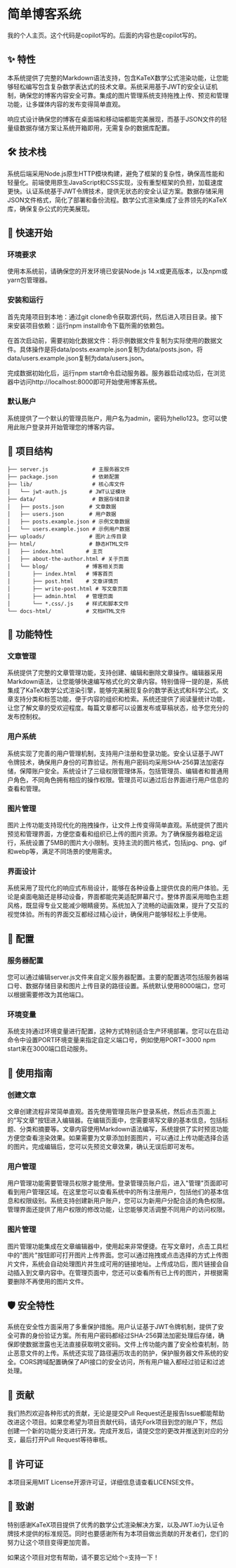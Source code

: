 # 简单博客系统

我的个人主页。这个代码是copilot写的。后面的内容也是copilot写的。

## ✨ 特性

本系统提供了完整的Markdown语法支持，包含KaTeX数学公式渲染功能，让您能够轻松编写包含复杂数学表达式的技术文章。系统采用基于JWT的安全认证机制，确保您的博客内容安全可靠。集成的图片管理系统支持拖拽上传、预览和管理功能，让多媒体内容的发布变得简单直观。

响应式设计确保您的博客在桌面端和移动端都能完美展现，而基于JSON文件的轻量级数据存储方案让系统开箱即用，无需复杂的数据库配置。

## 🛠️ 技术栈

系统后端采用Node.js原生HTTP模块构建，避免了框架的复杂性，确保高性能和轻量化。前端使用原生JavaScript和CSS实现，没有重型框架的负担，加载速度更快。认证系统基于JWT令牌技术，提供无状态的安全认证方案。数据存储采用JSON文件格式，简化了部署和备份流程。数学公式渲染集成了业界领先的KaTeX库，确保复杂公式的完美展现。

## 🚀 快速开始

### 环境要求

使用本系统前，请确保您的开发环境已安装Node.js 14.x或更高版本，以及npm或yarn包管理器。

### 安装和运行

首先克隆项目到本地：通过git clone命令获取源代码，然后进入项目目录。接下来安装项目依赖：运行npm install命令下载所需的依赖包。

在首次启动前，需要初始化数据文件：将示例数据文件复制为实际使用的数据文件。具体操作是将data/posts.example.json复制为data/posts.json，将data/users.example.json复制为data/users.json。

完成数据初始化后，运行npm start命令启动服务器。服务器启动成功后，在浏览器中访问http://localhost:8000即可开始使用博客系统。

### 默认账户

系统提供了一个默认的管理员账户，用户名为admin，密码为hello123。您可以使用此账户登录并开始管理您的博客内容。

## 📁 项目结构

```
├── server.js              # 主服务器文件
├── package.json           # 依赖配置
├── lib/                   # 核心库文件
│   └── jwt-auth.js       # JWT认证模块
├── data/                  # 数据存储目录
│   ├── posts.json        # 文章数据
│   ├── users.json        # 用户数据
│   ├── posts.example.json # 示例文章数据
│   └── users.example.json # 示例用户数据
├── uploads/              # 图片上传目录
├── html/                 # 静态HTML文件
│   ├── index.html       # 主页
│   ├── about-the-author.html # 关于页面
│   └── blog/            # 博客相关页面
│       ├── index.html   # 博客首页
│       ├── post.html    # 文章详情页
│       ├── write-post.html # 写文章页面
│       ├── admin.html   # 管理页面
│       └── *.css/.js    # 样式和脚本文件
└── docs-html/           # 文档HTML文件
```

## 🎯 功能特性

### 文章管理
系统提供了完整的文章管理功能，支持创建、编辑和删除文章操作。编辑器采用Markdown语法，让您能够快速编写格式化的文章内容。特别值得一提的是，系统集成了KaTeX数学公式渲染引擎，能够完美展现复杂的数学表达式和科学公式。文章支持分类和标签功能，便于内容的组织和检索。系统还提供了阅读量统计功能，让您了解文章的受欢迎程度。每篇文章都可以设置发布或草稿状态，给予您充分的发布控制权。

### 用户系统
系统实现了完善的用户管理机制，支持用户注册和登录功能。安全认证基于JWT令牌技术，确保用户身份的可靠验证。所有用户密码均采用SHA-256算法加密存储，保障账户安全。系统设计了三级权限管理体系，包括管理员、编辑者和普通用户角色，不同角色拥有相应的操作权限。管理员可以通过后台界面进行用户信息的查看和管理。

### 图片管理
图片上传功能支持现代化的拖拽操作，让文件上传变得简单直观。系统提供了图片预览和管理界面，方便您查看和组织已上传的图片资源。为了确保服务器稳定运行，系统设置了5MB的图片大小限制。支持主流的图片格式，包括jpg、png、gif和webp等，满足不同场景的使用需求。

### 界面设计
系统采用了现代化的响应式布局设计，能够在各种设备上提供优良的用户体验。无论是桌面电脑还是移动设备，界面都能完美适配屏幕尺寸。整体界面采用暗色主题风格，既显得专业又能减少眼睛疲劳。系统加入了流畅的动画效果，提升了交互的视觉体验。所有的界面交互都经过精心设计，确保用户能够轻松上手使用。

## 🔧 配置

### 服务器配置

您可以通过编辑server.js文件来自定义服务器配置。主要的配置选项包括服务器端口号、数据存储目录和图片上传目录的路径设置。系统默认使用8000端口，您可以根据需要修改为其他端口。

### 环境变量

系统支持通过环境变量进行配置，这种方式特别适合生产环境部署。您可以在启动命令中设置PORT环境变量来指定自定义端口号，例如使用PORT=3000 npm start来在3000端口启动服务。

## 📝 使用指南

### 创建文章

文章创建流程非常简单直观。首先使用管理员账户登录系统，然后点击页面上的"写文章"按钮进入编辑器。在编辑页面中，您需要填写文章的基本信息，包括标题、分类和摘要等。文章内容使用Markdown语法编写，系统提供了实时预览功能方便您查看渲染效果。如果需要为文章添加封面图片，可以通过上传功能选择合适的图片。完成编辑后，您可以先预览文章效果，确认无误后即可发布。

### 用户管理

用户管理功能需要管理员权限才能使用。登录管理员账户后，进入"管理"页面即可看到用户管理区域。在这里您可以查看系统中的所有注册用户，包括他们的基本信息和权限级别。系统支持创建新用户账户，您可以为新用户分配合适的角色权限。管理界面还提供了用户权限的修改功能，让您能够灵活调整不同用户的访问权限。

### 图片管理

图片管理功能集成在文章编辑器中，使用起来非常便捷。在写文章时，点击工具栏中的"图片"按钮即可打开图片上传界面。您可以通过拖拽或点击选择的方式上传图片文件，系统会自动处理图片并生成可用的链接地址。上传成功后，图片链接会自动插入到文章内容中。在管理页面中，您还可以查看所有已上传的图片，并根据需要删除不再使用的图片文件。

## 🛡️ 安全特性

系统在安全性方面采用了多重保护措施。用户认证基于JWT令牌机制，提供了安全可靠的身份验证方案。所有用户密码都经过SHA-256算法加密处理后存储，确保即使数据泄露也无法直接获取明文密码。文件上传功能内置了安全检查机制，防止恶意文件的上传。系统还实现了路径遍历攻击的防护，保护服务器文件系统的安全。CORS跨域配置确保了API接口的安全访问，所有用户输入都经过验证和过滤处理。

## 🤝 贡献

我们热烈欢迎各种形式的贡献，无论是提交Pull Request还是报告Issue都能帮助改进这个项目。如果您希望为项目贡献代码，请先Fork项目到您的账户下，然后创建一个新的功能分支进行开发。完成开发后，请提交您的更改并推送到对应的分支，最后打开Pull Request等待审核。

## 📄 许可证

本项目采用MIT License开源许可证，详细信息请查看LICENSE文件。

## 🙏 致谢

特别感谢KaTeX项目提供了优秀的数学公式渲染解决方案，以及JWT.io为认证令牌技术提供的标准规范。同时也要感谢所有为本项目做出贡献的开发者们，您们的努力让这个项目变得更加完善。

如果这个项目对您有帮助，请不要忘记给个⭐️支持一下！
